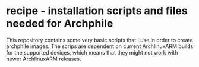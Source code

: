 recipe - installation scripts and files needed for Archphile
======

This repository contains some very basic scripts that I use in order to create archphile images. The scrips are dependent 
on current ArchlinuxARM builds for the supported devices, which means that they might not work with newer ArchlinuxARM 
releases.


